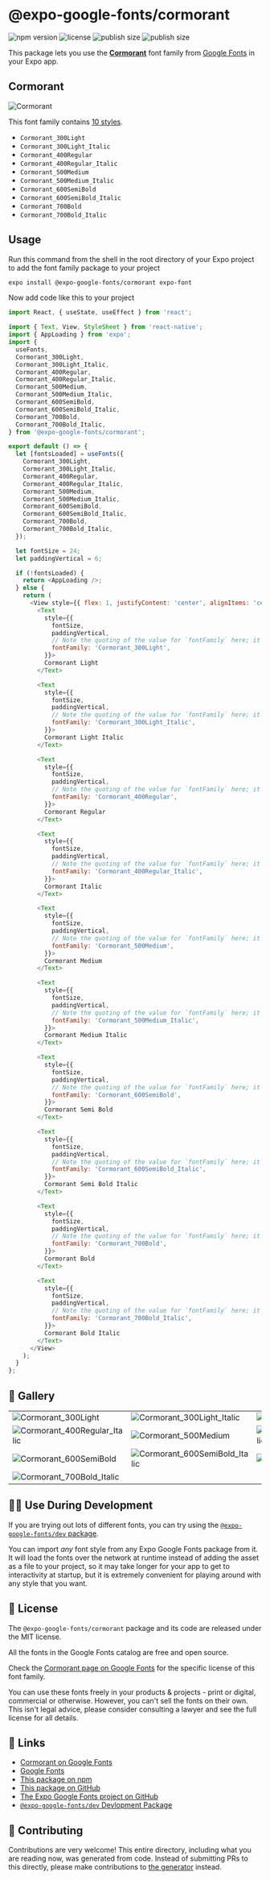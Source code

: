 # @expo-google-fonts/cormorant

![npm version](https://flat.badgen.net/npm/v/@expo-google-fonts/cormorant)
![license](https://flat.badgen.net/github/license/expo/google-fonts)
![publish size](https://flat.badgen.net/packagephobia/install/@expo-google-fonts/cormorant)
![publish size](https://flat.badgen.net/packagephobia/publish/@expo-google-fonts/cormorant)

This package lets you use the [**Cormorant**](https://fonts.google.com/specimen/Cormorant) font family from [Google Fonts](https://fonts.google.com/) in your Expo app.

## Cormorant

![Cormorant](./font-family.png)

This font family contains [10 styles](#-gallery).

- `Cormorant_300Light`
- `Cormorant_300Light_Italic`
- `Cormorant_400Regular`
- `Cormorant_400Regular_Italic`
- `Cormorant_500Medium`
- `Cormorant_500Medium_Italic`
- `Cormorant_600SemiBold`
- `Cormorant_600SemiBold_Italic`
- `Cormorant_700Bold`
- `Cormorant_700Bold_Italic`

## Usage

Run this command from the shell in the root directory of your Expo project to add the font family package to your project
```sh
expo install @expo-google-fonts/cormorant expo-font
```

Now add code like this to your project
```js
import React, { useState, useEffect } from 'react';

import { Text, View, StyleSheet } from 'react-native';
import { AppLoading } from 'expo';
import {
  useFonts,
  Cormorant_300Light,
  Cormorant_300Light_Italic,
  Cormorant_400Regular,
  Cormorant_400Regular_Italic,
  Cormorant_500Medium,
  Cormorant_500Medium_Italic,
  Cormorant_600SemiBold,
  Cormorant_600SemiBold_Italic,
  Cormorant_700Bold,
  Cormorant_700Bold_Italic,
} from '@expo-google-fonts/cormorant';

export default () => {
  let [fontsLoaded] = useFonts({
    Cormorant_300Light,
    Cormorant_300Light_Italic,
    Cormorant_400Regular,
    Cormorant_400Regular_Italic,
    Cormorant_500Medium,
    Cormorant_500Medium_Italic,
    Cormorant_600SemiBold,
    Cormorant_600SemiBold_Italic,
    Cormorant_700Bold,
    Cormorant_700Bold_Italic,
  });

  let fontSize = 24;
  let paddingVertical = 6;

  if (!fontsLoaded) {
    return <AppLoading />;
  } else {
    return (
      <View style={{ flex: 1, justifyContent: 'center', alignItems: 'center' }}>
        <Text
          style={{
            fontSize,
            paddingVertical,
            // Note the quoting of the value for `fontFamily` here; it expects a string!
            fontFamily: 'Cormorant_300Light',
          }}>
          Cormorant Light
        </Text>

        <Text
          style={{
            fontSize,
            paddingVertical,
            // Note the quoting of the value for `fontFamily` here; it expects a string!
            fontFamily: 'Cormorant_300Light_Italic',
          }}>
          Cormorant Light Italic
        </Text>

        <Text
          style={{
            fontSize,
            paddingVertical,
            // Note the quoting of the value for `fontFamily` here; it expects a string!
            fontFamily: 'Cormorant_400Regular',
          }}>
          Cormorant Regular
        </Text>

        <Text
          style={{
            fontSize,
            paddingVertical,
            // Note the quoting of the value for `fontFamily` here; it expects a string!
            fontFamily: 'Cormorant_400Regular_Italic',
          }}>
          Cormorant Italic
        </Text>

        <Text
          style={{
            fontSize,
            paddingVertical,
            // Note the quoting of the value for `fontFamily` here; it expects a string!
            fontFamily: 'Cormorant_500Medium',
          }}>
          Cormorant Medium
        </Text>

        <Text
          style={{
            fontSize,
            paddingVertical,
            // Note the quoting of the value for `fontFamily` here; it expects a string!
            fontFamily: 'Cormorant_500Medium_Italic',
          }}>
          Cormorant Medium Italic
        </Text>

        <Text
          style={{
            fontSize,
            paddingVertical,
            // Note the quoting of the value for `fontFamily` here; it expects a string!
            fontFamily: 'Cormorant_600SemiBold',
          }}>
          Cormorant Semi Bold
        </Text>

        <Text
          style={{
            fontSize,
            paddingVertical,
            // Note the quoting of the value for `fontFamily` here; it expects a string!
            fontFamily: 'Cormorant_600SemiBold_Italic',
          }}>
          Cormorant Semi Bold Italic
        </Text>

        <Text
          style={{
            fontSize,
            paddingVertical,
            // Note the quoting of the value for `fontFamily` here; it expects a string!
            fontFamily: 'Cormorant_700Bold',
          }}>
          Cormorant Bold
        </Text>

        <Text
          style={{
            fontSize,
            paddingVertical,
            // Note the quoting of the value for `fontFamily` here; it expects a string!
            fontFamily: 'Cormorant_700Bold_Italic',
          }}>
          Cormorant Bold Italic
        </Text>
      </View>
    );
  }
};

```

## 🔡 Gallery


||||
|-|-|-|
|![Cormorant_300Light](./Cormorant_300Light.ttf.png)|![Cormorant_300Light_Italic](./Cormorant_300Light_Italic.ttf.png)|![Cormorant_400Regular](./Cormorant_400Regular.ttf.png)||
|![Cormorant_400Regular_Italic](./Cormorant_400Regular_Italic.ttf.png)|![Cormorant_500Medium](./Cormorant_500Medium.ttf.png)|![Cormorant_500Medium_Italic](./Cormorant_500Medium_Italic.ttf.png)||
|![Cormorant_600SemiBold](./Cormorant_600SemiBold.ttf.png)|![Cormorant_600SemiBold_Italic](./Cormorant_600SemiBold_Italic.ttf.png)|![Cormorant_700Bold](./Cormorant_700Bold.ttf.png)||
|![Cormorant_700Bold_Italic](./Cormorant_700Bold_Italic.ttf.png)||||


## 👩‍💻 Use During Development

If you are trying out lots of different fonts, you can try using the [`@expo-google-fonts/dev` package](https://github.com/expo/google-fonts/tree/master/font-packages/dev#readme).

You can import *any* font style from any Expo Google Fonts package from it. It will load the fonts
over the network at runtime instead of adding the asset as a file to your project, so it may take longer
for your app to get to interactivity at startup, but it is extremely convenient
for playing around with any style that you want.

## 📖 License

The `@expo-google-fonts/cormorant` package and its code are released under the MIT license.

All the fonts in the Google Fonts catalog are free and open source.

Check the [Cormorant page on Google Fonts](https://fonts.google.com/specimen/Cormorant) for the specific license of this font family.

You can use these fonts freely in your products & projects - print or digital, commercial or otherwise. However, you can't sell the fonts on their own. This isn't legal advice, please consider consulting a lawyer and see the full license for all details.

## 🔗 Links

- [Cormorant on Google Fonts](https://fonts.google.com/specimen/Cormorant)
- [Google Fonts](https://fonts.google.com/)
- [This package on npm](https://www.npmjs.com/package/@expo-google-fonts/cormorant)
- [This package on GitHub](https://github.com/expo/google-fonts/tree/master/font-packages/cormorant)
- [The Expo Google Fonts project on GitHub](https://github.com/expo/google-fonts)
- [`@expo-google-fonts/dev` Devlopment Package](https://github.com/expo/google-fonts/tree/master/font-packages/dev)

## 🤝 Contributing

Contributions are very welcome! This entire directory, including what you are reading now, was generated from code. Instead of submitting PRs to this directly, please make contributions to [the generator](https://github.com/expo/google-fonts/tree/master/packages/generator) instead.
